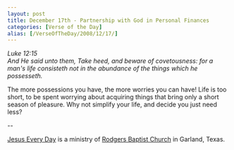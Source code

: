 ```yaml
---
layout: post
title: December 17th - Partnership with God in Personal Finances
categories: [Verse of the Day]
alias: [/VerseOfTheDay/2008/12/17/]
---
```


_Luke 12:15  
And He said unto them, Take heed, and beware of covetousness: for a
man's life consisteth not in the abundance of the things which he
possesseth._

The more possessions you have, the more worries you can have! Life
is too short, to be spent worrying about acquiring things that bring
only a short season of pleasure. Why not simplify your life, and
decide you just need less?

 --

<a href=http://jesuseveryday.net>Jesus Every Day</a> is a ministry of <a href=http://rodgersbaptist.net>Rodgers Baptist Church</a> in Garland, Texas.
